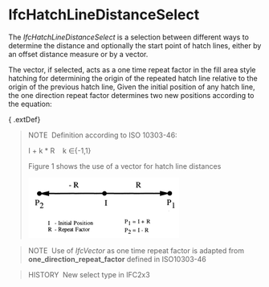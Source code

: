 # IfcHatchLineDistanceSelect

The _IfcHatchLineDistanceSelect_ is a selection between different ways to determine the distance and optionally the start point of hatch lines, either by an offset distance measure or by a vector.

The vector, if selected, acts as a one time repeat factor in the fill area style hatching for determining the origin of the repeated hatch line relative to the origin of the previous hatch line, Given the initial position of any hatch line, the one direction repeat factor determines two new positions according to the equation:

{ .extDef}
> NOTE&nbsp; Definition according to ISO 10303-46:
> 
> I + k \* R &nbsp;&nbsp;&nbsp;k &isin;{-1,1}
> 
> Figure 1 shows the use of a vector for hatch line distances
> 
> !["IfcHatchLineDistanceSelect_Fig1.gif 3,8 KB"](../../../../figures/ifchatchlinedistanceselect_fig1.gif "Figure 1 &mdash; vector as one direction repeat factor")

> NOTE&nbsp; Use of _IfcVector_ as one time repeat factor is adapted from **one_direction_repeat_factor** defined in ISO10303-46

> HISTORY&nbsp; New select type in IFC2x3
